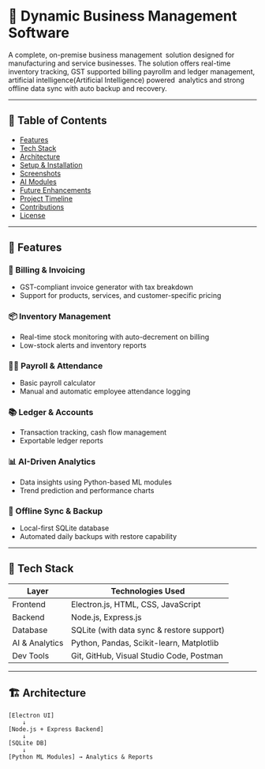 # 🧾 Dynamic Business Management Software

A complete, on-premise business management solution designed for manufacturing and service businesses. The solution offers real-time inventory tracking, GST supported billing payrollm and ledger management, artificial intelligence(Artificial Intelligence) powered analytics and strong offline data sync with auto backup and recovery.

---

## 📌 Table of Contents

- [Features](#-features)
- [Tech Stack](#-tech-stack)
- [Architecture](#-architecture)
- [Setup & Installation](#-setup--installation)
- [Screenshots](#-screenshots)
- [AI Modules](#-ai-modules)
- [Future Enhancements](#-future-enhancements)
- [Project Timeline](#-project-timeline)
- [Contributions](#-contributions)
- [License](#-license)

---

## 🔧 Features

### 🧾 Billing & Invoicing
- GST-compliant invoice generator with tax breakdown
- Support for products, services, and customer-specific pricing

### 📦 Inventory Management
- Real-time stock monitoring with auto-decrement on billing
- Low-stock alerts and inventory reports

### 🧑‍💼 Payroll & Attendance
- Basic payroll calculator
- Manual and automatic employee attendance logging

### 📚 Ledger & Accounts
- Transaction tracking, cash flow management
- Exportable ledger reports

### 📊 AI-Driven Analytics
- Data insights using Python-based ML modules
- Trend prediction and performance charts

### 🔄 Offline Sync & Backup
- Local-first SQLite database
- Automated daily backups with restore capability

---

## 🧰 Tech Stack

| Layer         | Technologies Used                                           |
|---------------|-------------------------------------------------------------|
| Frontend      | Electron.js, HTML, CSS, JavaScript                          |
| Backend       | Node.js, Express.js                                         |
| Database      | SQLite (with data sync & restore support)                   |
| AI & Analytics| Python, Pandas, Scikit-learn, Matplotlib                    |
| Dev Tools     | Git, GitHub, Visual Studio Code, Postman                    |

---

## 🏗 Architecture

```text
[Electron UI]
    ↓
[Node.js + Express Backend]
    ↓
[SQLite DB]
    ↓
[Python ML Modules] → Analytics & Reports

